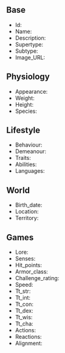 ## Base
- <span class="text-field" data-tooltip="Text">Id</span>: 
- <span class="text-field" data-tooltip="Text">Name</span>: 
- <span class="text-field" data-tooltip="Text">Description</span>: 
- <span class="text-field" data-tooltip="Text">Supertype</span>: 
- <span class="text-field" data-tooltip="Text">Subtype</span>: 
- <span class="text-field" data-tooltip="Text">Image_URL</span>: 

## Physiology
- <span class="text-field" data-tooltip="Text">Appearance</span>: 
- <span class="number-field" data-tooltip="Number, max: 0">Weight</span>: 
- <span class="number-field" data-tooltip="Number, max: 0">Height</span>: 
- <span class="multi-link-field" data-tooltip="Multi Species">Species</span>: 

## Lifestyle
- <span class="text-field" data-tooltip="Text">Behaviour</span>: 
- <span class="text-field" data-tooltip="Text">Demeanour</span>: 
- <span class="multi-link-field" data-tooltip="Multi Trait">Traits</span>: 
- <span class="multi-link-field" data-tooltip="Multi Ability">Abilities</span>: 
- <span class="multi-link-field" data-tooltip="Multi Language">Languages</span>: 

## World
- <span class="number-field" data-tooltip="Number, max: 0">Birth_date</span>: 
- <span class="link-field" data-tooltip="Single Location">Location</span>: 
- <span class="link-field" data-tooltip="Single Territory">Territory</span>: 

## Games
- <span class="text-field" data-tooltip="Text">Lore</span>: 
- <span class="text-field" data-tooltip="Text">Senses</span>: 
- <span class="number-field" data-tooltip="Number, max: 0">Hit_points</span>: 
- <span class="number-field" data-tooltip="Number, max: 0">Armor_class</span>: 
- <span class="number-field" data-tooltip="Number, max: 0">Challenge_rating</span>: 
- <span class="number-field" data-tooltip="Number, max: 0">Speed</span>: 
- <span class="number-field" data-tooltip="Number, max: 20">Tt_str</span>: 
- <span class="number-field" data-tooltip="Number, max: 20">Tt_int</span>: 
- <span class="number-field" data-tooltip="Number, max: 20">Tt_con</span>: 
- <span class="number-field" data-tooltip="Number, max: 20">Tt_dex</span>: 
- <span class="number-field" data-tooltip="Number, max: 20">Tt_wis</span>: 
- <span class="number-field" data-tooltip="Number, max: 20">Tt_cha</span>: 
- <span class="multi-link-field" data-tooltip="Multi Ability">Actions</span>: 
- <span class="multi-link-field" data-tooltip="Multi Construct">Reactions</span>: 
- <span class="text-field" data-tooltip="Text">Alignment</span>: 

